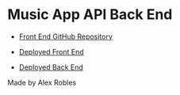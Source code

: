 
# Music App API Back End

- [Front End GitHub Repository](https://github.com/SquirtleSquad1988/Music-app-api-front-end)

- [Deployed Front End](https://squirtlesquad1988.github.io/Music-app-api-front-end/)

- [Deployed Back End](https://stormy-sierra-53534.herokuapp.com/)

Made by Alex Robles
